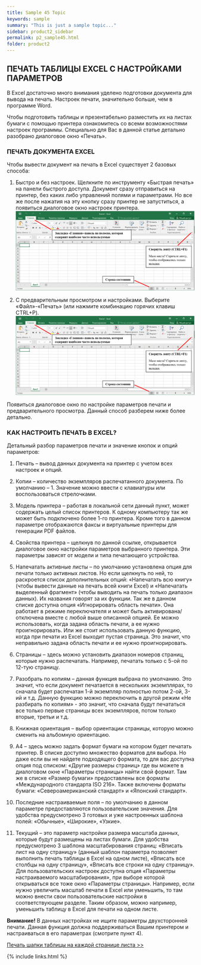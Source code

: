 ```yaml
---
title: Sample 45 Topic
keywords: sample
summary: "This is just a sample topic..."
sidebar: product2_sidebar
permalink: p2_sample45.html
folder: product2
---
```


## ПЕЧАТЬ ТАБЛИЦЫ EXCEL С НАСТРОЙКАМИ ПАРАМЕТРОВ

В Excel достаточно много внимания уделено подготовки документа для вывода на печать. Настроек печати, значительно больше, чем в программе Word.

Чтобы подготовить таблицы и презентабельно разместить их на листах бумаги с помощью принтера ознакомитесь со всеми возможностями настроек программы. Специально для Вас в данной статье детально разобрано диалоговое окно «Печать».

### ПЕЧАТЬ ДОКУМЕНТА EXCEL

Чтобы вывести документ на печать в Excel существует 2 базовых способа:

1. Быстро и без настроек. Щелкните по инструменту «Быстрая печать» на панели быстрого доступа. Документ сразу отправиться на принтер, без каких либо управлений полями и параметрами. Но все же после нажатия на эту кнопку сразу принтер не запуститься, а появиться диалоговое окно настроек принтера.
    ![картинка](/images/img11.png)

2. С предварительным просмотром и настройками. Выберите «Файл»-«Печать» (или нажмите комбинацию горячих клавиш CTRL+P).
    ![картинка](/images/img11.png)

Появиться диалоговое окно по настройке параметров печати и предварительного просмотра. Данный способ разберем ниже более детально.

### КАК НАСТРОИТЬ ПЕЧАТЬ В EXCEL?

Детальный разбор параметров печати и значение кнопок и опций параметров:

1. Печать – вывод данных документа на принтер с учетом всех настроек и опций.

2. Копии – количество экземпляров распечатанного документа. По умолчанию – 1. Значение можно ввести с клавиатуры или воспользоваться стрелочками.
  
3. Модель принтера – работая в локальной сети данный пункт, может содержать целый список принтеров. К одному компьютеру так же может быть подключено более 1-го принтера. Кроме того в данном параметре отображаются факсы и виртуальные принтеры для генерации PDF файлов.

4. Свойства принтера – щелкнув по данной ссылке, открывается диалоговое окно настройки параметров выбранного принтера. Эти параметры зависят от модели и типа печатающего устройства.

5. Напечатать активные листы – по умолчанию установлена опция для печати только активных листов. Но если щелкнуть по ней, то раскроется список дополнительных опций: «Напечатать всю книгу» (чтобы вывести данные на печать всей книги Excel) и «Напечатать выделенный фрагмент» (чтобы выводить на печать только диапазон данных). Их названия говорят за их функции. Так же в данном списке доступна опция «Игнорировать область печати». Она работает в режиме переключателя и может быть активирована/отключена вместе с любой выше описанной опцией. Ее можно использовать, когда задана область печати, а ее нужно проигнорировать. Или же стоит использовать данную функцию, когда при печати из Excel выходит пустая страница. Это значит, что неправильно задана область печати и ее нужно проигнорировать.

6. Страницы – здесь можно установить диапазон номеров страниц, которые нужно распечатать. Например, печатать только с 5-ой по 12-тую страницу.

7. Разобрать по копиям – данная функция выбрана по умолчанию. Это значит, что если документ печатается в нескольких экземплярах, то сначала будет распечатан 1-й экземпляр полностью потом 2-ой, 3-ий и т.д. Данную функцию можно переключить в другой режим «Не разбирать по копиям» - это значит, что сначала будут печататься все только первые страницы всех экземпляров, потом только вторые, третьи и т.д.

8. Книжная ориентация – выбор ориентации страницы, которую можно сменить на альбомную ориентацию.

9. А4 – здесь можно задать формат бумаги на котором будет печатать принтер. В списке доступно множество форматов для выбора. Но даже если вы не найдете подходящего формата, то для вас доступна опция под списком: «Другие размеры страниц» где вы можете в диалоговом окне «Параметры страницы» найти свой формат. Там же в списке «Размер бумаги» предоставлены все форматы «Международного стандарта ISO 216». Также включены форматы бумаги: «Североамериканский стандарт» и «Японский стандарт».

10. Последние настраиваемые поля – по умолчанию в данном параметре предоставляются пользовательские значения. Для удобства предусмотрено 3 готовых и уже настроенных шаблона полей: «Обычные», «Широкие», «Узкие».

11. Текущий – это параметр настройки размера масштаба данных, которые будут размещены на листах бумаги. Для удобства предусмотрено 3 шаблона масштабирования страниц: «Вписать лист на одну страницу» (данный шаблон параметра позволяет выполнить печать таблицы в Excel на одном листе), «Вписать все столбцы на одну страницу», «Вписать все строки на одну страницу». Для пользовательских настроек доступна опция «Параметры настраиваемого масштабирования», при выборе которой открываться все тоже окно «Параметры страницы». Например, если нужно увеличить масштаб печати в Excel или уменьшить, то там можно внести свои пользовательские настройки в соответствующем разделе. Таким образом, можно например, уменьшить таблицу в Excel для печати на одном листе.

**Внимание!** В данных настройках не ищите параметры двухсторонней печати. Данная функция должна поддерживаться Вашим принтером и настраиваться в его параметрах (смотрите пункт 4).

[Печать шапки таблицы на каждой странице листа >>](p2_sample46.html)

{% include links.html %}